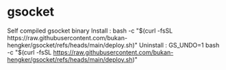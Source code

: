 # gsocket
Self compiled gsocket binary
Install : bash -c "$(curl -fsSL https://raw.githubusercontent.com/bukan-hengker/gsocket/refs/heads/main/deploy.sh)"
Uninstall : GS_UNDO=1 bash -c "$(curl -fsSL https://raw.githubusercontent.com/bukan-hengker/gsocket/refs/heads/main/deploy.sh)"
